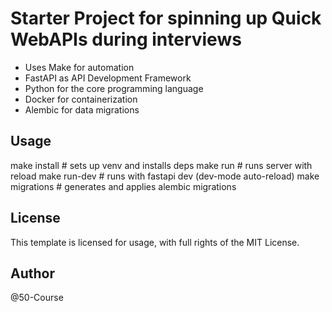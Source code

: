 # Starter Project for spinning up Quick WebAPIs during interviews

- Uses Make for automation
- FastAPI as API Development Framework
- Python for the core programming language
- Docker for containerization
- Alembic for data migrations

## Usage

make install         # sets up venv and installs deps
make run             # runs server with reload
make run-dev         # runs with fastapi dev (dev-mode auto-reload)
make migrations      # generates and applies alembic migrations

## License

This template is licensed for usage, with full rights of the MIT License.

## Author

@50-Course

